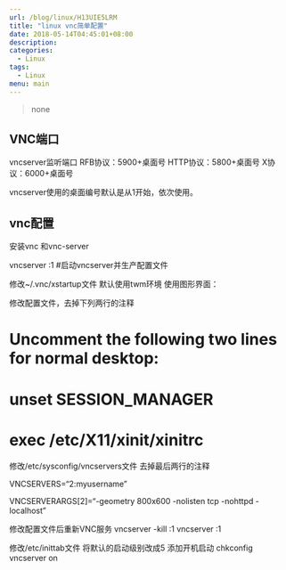 ```yaml
---
url: /blog/linux/H13UIE5LRM
title: "linux vnc简单配置"
date: 2018-05-14T04:45:01+08:00
description:
categories:
  - Linux
tags:
  - Linux
menu: main
---
```


> none

## VNC端口

vncserver监听端口 RFB协议：5900+桌面号 HTTP协议：5800+桌面号 X协议：6000+桌面号

vncserver使用的桌面编号默认是从1开始，依次使用。

## vnc配置

安装vnc 和vnc-server

vncserver :1 #启动vncserver并生产配置文件

修改~/.vnc/xstartup文件 默认使用twm环境 使用图形界面：

修改配置文件，去掉下列两行的注释

# Uncomment the following two lines for normal desktop:

# unset SESSION_MANAGER

# exec /etc/X11/xinit/xinitrc

修改/etc/sysconfig/vncservers文件 去掉最后两行的注释

VNCSERVERS=“2:myusername”

VNCSERVERARGS[2]=“-geometry 800x600 -nolisten tcp -nohttpd -localhost”

修改配置文件后重新VNC服务 vncserver -kill :1 vncserver :1

修改/etc/inittab文件 将默认的启动级别改成5 添加开机启动 chkconfig vncserver on